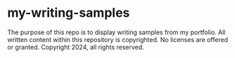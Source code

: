 # my-writing-samples
The purpose of this repo is to display writing samples from my portfolio. All written content within this repository is copyrighted. No licenses are offered or granted. Copyright 2024, all rights reserved.
